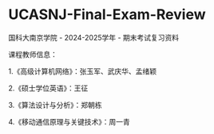 # UCASNJ-Final-Exam-Review
国科大南京学院 - 2024-2025学年 - 期末考试复习资料

课程教师信息：

1.《高级计算机网络》：张玉军、武庆华、孟绪颖

2.《硕士学位英语》：王征

3.《算法设计与分析》：郑朝栋

4.《移动通信原理与关键技术》：周一青
